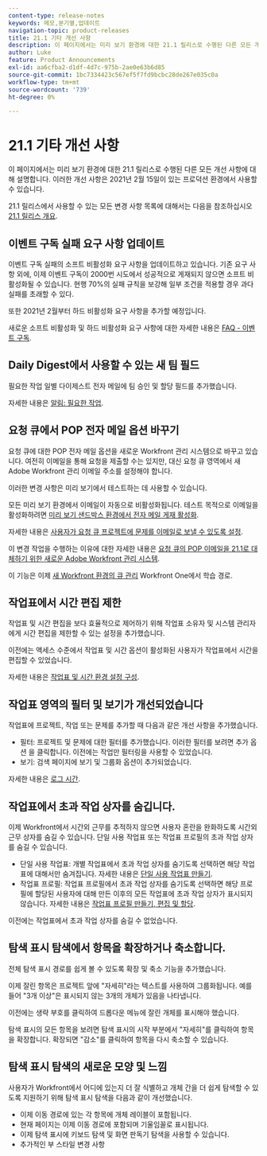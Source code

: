 ```yaml
---
content-type: release-notes
keywords: 메모,분기별,업데이트
navigation-topic: product-releases
title: 21.1 기타 개선 사항
description: 이 페이지에서는 미리 보기 환경에 대한 21.1 릴리스로 수행된 다른 모든 개선 사항에 대해 설명합니다. 이러한 개선 사항은 2021년 2월 15일이 있는 프로덕션 환경에서 사용할 수 있습니다.
author: Luke
feature: Product Announcements
exl-id: aa6cfba2-d1df-4d7c-975b-2ae0e63b6d85
source-git-commit: 1bc7334423c567ef5f7fd9bcbc28de267e035c0a
workflow-type: tm+mt
source-wordcount: '739'
ht-degree: 0%

---
```


# 21.1 기타 개선 사항

이 페이지에서는 미리 보기 환경에 대한 21.1 릴리스로 수행된 다른 모든 개선 사항에 대해 설명합니다. 이러한 개선 사항은 2021년 2월 15일이 있는 프로덕션 환경에서 사용할 수 있습니다.

21.1 릴리스에서 사용할 수 있는 모든 변경 사항 목록에 대해서는 다음을 참조하십시오 [21.1 릴리스 개요](../../../product-announcements/product-releases/21.1-release-activity/21-1-release-overview.md).

## 이벤트 구독 실패 요구 사항 업데이트

이벤트 구독 실패의 소프트 비활성화 요구 사항을 업데이트하고 있습니다. 기존 요구 사항 외에, 이제 이벤트 구독이 2000번 시도에서 성공적으로 게재되지 않으면 소프트 비활성화될 수 있습니다. 현행 70%의 실패 규칙을 보강해 일부 조건을 적용할 경우 과다 실패를 초래할 수 있다.

또한 2021년 2월부터 하드 비활성화 요구 사항을 추가할 예정입니다.

새로운 소프트 비활성화 및 하드 비활성화 요구 사항에 대한 자세한 내용은 [FAQ - 이벤트 구독](../../../wf-api/general/event-subs-faq.md).

## Daily Digest에서 사용할 수 있는 새 팀 필드

필요한 작업 일별 다이제스트 전자 메일에 팀 승인 및 할당 필드를 추가했습니다.

자세한 내용은 [알림: 필요한 작업](../../../workfront-basics/using-notifications/notifications-action-needed.md).

## 요청 큐에서 POP 전자 메일 옵션 바꾸기

요청 큐에 대한 POP 전자 메일 옵션을 새로운 Workfront 관리 시스템으로 바꾸고 있습니다. 여전히 이메일을 통해 요청을 제출할 수는 있지만, 대신 요청 큐 영역에서 새 Adobe Workfront 관리 이메일 주소를 설정해야 합니다.

이러한 변경 사항은 미리 보기에서 테스트하는 데 사용할 수 있습니다.

모든 미리 보기 환경에서 이메일이 자동으로 비활성화됩니다. 테스트 목적으로 이메일을 활성화하려면 [미리 보기 샌드박스 환경에서 전자 메일 게재 활성화](../../../workfront-basics/using-notifications/enable-delivery-emails-from-preview-sandbox-environment.md).

자세한 내용은 [사용자가 요청 큐 프로젝트에 문제를 이메일로 보낼 수 있도록 설정](/help/quicksilver/manage-work/requests/create-requests/enable-email-issues-into-projects.md).

이 변경 작업을 수행하는 이유에 대한 자세한 내용은 [요청 큐의 POP 이메일을 21.1로 대체하기 위한 새로운 Adobe Workfront 관리 시스템](../../../product-announcements/announcements/announcement-archive/pop-removal-request-queue.md).

이 기능은 이제 [새 Workfront 환경의 큐 관리](https://one.workfront.com/s/learningpath4/queue-management-MCYCJRWK36QZBP7PGMNDMSPRN3LE) Workfront One에서 학습 경로.

## 작업표에서 시간 편집 제한

작업표 및 시간 편집을 보다 효율적으로 제어하기 위해 작업표 소유자 및 시스템 관리자에게 시간 편집을 제한할 수 있는 설정을 추가했습니다.

이전에는 액세스 수준에서 작업표 및 시간 옵션이 활성화된 사용자가 작업표에서 시간을 편집할 수 있었습니다.

자세한 내용은 [작업표 및 시간 환경 설정 구성](../../../administration-and-setup/set-up-workfront/configure-timesheets-schedules/timesheet-and-hour-preferences.md).

## 작업표 영역의 필터 및 보기가 개선되었습니다

작업표에 프로젝트, 작업 또는 문제를 추가할 때 다음과 같은 개선 사항을 추가했습니다.

* 필터: 프로젝트 및 문제에 대한 필터를 추가했습니다. 이러한 필터를 보려면 추가 옵션 을 클릭합니다. 이전에는 작업만 필터링을 사용할 수 있었습니다.
* 보기: 검색 페이지에 보기 및 그룹화 옵션이 추가되었습니다.

자세한 내용은 [로그 시간](../../../timesheets/create-and-manage-timesheets/log-time.md).

## 작업표에서 초과 작업 상자를 숨깁니다.

이제 Workfront에서 시간외 근무를 추적하지 않으면 사용자 혼란을 완화하도록 시간외 근무 상자를 숨길 수 있습니다. 단일 사용 작업표 또는 작업표 프로필의 초과 작업 상자를 숨길 수 있습니다.

* 단일 사용 작업표: 개별 작업표에서 초과 작업 상자를 숨기도록 선택하면 해당 작업표에 대해서만 숨겨집니다. 자세한 내용은 [단일 사용 작업표 만들기](../../../timesheets/create-and-manage-timesheets/create-tmshts.md).
* 작업표 프로필: 작업표 프로필에서 초과 작업 상자를 숨기도록 선택하면 해당 프로필에 할당된 사용자에 대해 만든 이후의 모든 작업표에 초과 작업 상자가 표시되지 않습니다. 자세한 내용은 [작업표 프로필 만들기, 편집 및 할당](../../../timesheets/create-and-manage-timesheets/create-timesheet-profiles.md).

이전에는 작업표에서 초과 작업 상자를 숨길 수 없었습니다.

## 탐색 표시 탐색에서 항목을 확장하거나 축소합니다.

전체 탐색 표시 경로를 쉽게 볼 수 있도록 확장 및 축소 기능을 추가했습니다.

이제 잘린 항목은 프로젝트 앞에 &quot;자세히&quot;라는 텍스트를 사용하여 그룹화됩니다. 예를 들어 &quot;3개 이상&quot;은 표시되지 않는 3개의 개체가 있음을 나타냅니다.

이전에는 생략 부호를 클릭하여 드롭다운 메뉴에 잘린 개체를 표시해야 했습니다.

탐색 표시의 모든 항목을 보려면 탐색 표시의 시작 부분에서 &quot;자세히&quot;를 클릭하여 항목을 확장합니다. 확장되면 &quot;감소&quot;를 클릭하여 항목을 다시 축소할 수 있습니다.

## 탐색 표시 탐색의 새로운 모양 및 느낌

사용자가 Workfront에서 어디에 있는지 더 잘 식별하고 개체 간을 더 쉽게 탐색할 수 있도록 지원하기 위해 탐색 표시 탐색을 다음과 같이 개선했습니다.

* 이제 이동 경로에 있는 각 항목에 개체 레이블이 포함됩니다.
* 현재 페이지는 이제 이동 경로에 포함되며 기울임꼴로 표시됩니다.
* 이제 탐색 표시에 키보드 탐색 및 화면 판독기 탐색을 사용할 수 있습니다.
* 추가적인 부 스타일 변경 사항

